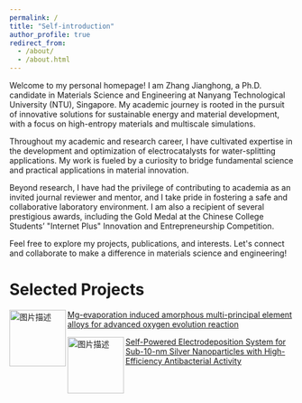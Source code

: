 ```yaml
---
permalink: /
title: "Self-introduction"
author_profile: true
redirect_from: 
  - /about/
  - /about.html
---
```

Welcome to my personal homepage! I am Zhang Jianghong, a Ph.D. candidate in Materials Science and Engineering at Nanyang Technological University (NTU), Singapore. My academic journey is rooted in the pursuit of innovative solutions for sustainable energy and material development, with a focus on high-entropy materials and multiscale simulations.

Throughout my academic and research career, I have cultivated expertise in the development and optimization of electrocatalysts for water-splitting applications. My work is fueled by a curiosity to bridge fundamental science and practical applications in material innovation.

Beyond research, I have had the privilege of contributing to academia as an invited journal reviewer and mentor, and I take pride in fostering a safe and collaborative laboratory environment. I am also a recipient of several prestigious awards, including the Gold Medal at the Chinese College Students’ "Internet Plus" Innovation and Entrepreneurship Competition.

Feel free to explore my projects, publications, and interests. Let's connect and collaborate to make a difference in materials science and engineering!

Selected Projects
======
<p>
  <img src="https://github.com/user-attachments/assets/64ddebb5-378f-42ab-93fe-1428ea8c3863" alt="图片描述" width="100" align="left"/>
  <a href="https://doi.org/10.1016/j.nanoen.2025.110686">
    Mg-evaporation induced amorphous multi-principal element alloys for advanced oxygen evolution reaction
  </a>
</p>

<p>
  <img src="https://github.com/user-attachments/assets/64ddebb5-378f-42ab-93fe-1428ea8c3863" alt="图片描述" width="100" align="left"/>
  <a href="https://pubs.acs.org/doi/10.1021/acs.jpclett.2c01737">
    Self-Powered Electrodeposition System for Sub-10-nm Silver Nanoparticles with High-Efficiency Antibacterial Activity
  </a>
</p>



